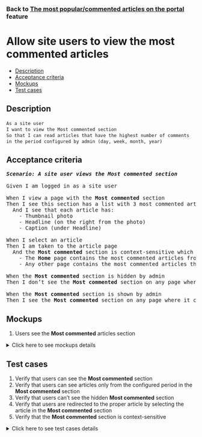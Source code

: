 ### Back to [The most popular/commented articles on the portal](../../) feature

# Allow site users to view the most commented articles

- [Description](#description)
- [Acceptance criteria](#acceptance-criteria)
- [Mockups](#mockups)
- [Test cases](#test-cases)

## Description

    As a site user 
    I want to view the Most commented section 
    So that I can read articles that have the highest number of comments in the period configured by admin (day, week, month, year)

## Acceptance criteria

<pre>
<b><i>Scenario: A site user views the Most commented section</i></b>

Given I am logged in as a site user

When I view a page with the <b>Most commented</b> section
Then I see this section has a list with 3 most commented articles (based on the number of comments in the configured period)
  And I see that each article has:
    - Thumbnail photo
    - Headline (on the right from the photo)
    - Caption (under Headline)

When I select an article
Then I am taken to the article page
  And the <b>Most commented</b> section is context-sensitive which means:
    - The <b>Home</b> page contains the most commented articles from the whole articles list
    - Any other page contains the most commented articles that belong to a category, conference, or team of the current page

When the <b>Most commented</b> section is hidden by admin
Then I don’t see the <b>Most commented</b> section on any page where it can be present

When the <b>Most commented</b> section is shown by admin
Then I see the <b>Most commented</b> section on any page where it can be present
</pre>

## Mockups

1. Users see the <b>Most commented</b> articles section

<details>
  <summary>Click here to see mockups details</summary>

**1. Users see the Most commented articles section:**

![Users see the Most commented articles section](/products/sport_news_portal/web_application_features/most_popular_and_commented/images/most_popular_commented.png)

</details>

## Test cases

1. Verify that users can see the <b>Most commented</b> section
2. Verify that users can see articles only from the configured period in the <b>Most commented</b> section
3. Verify that users can’t see the hidden <b>Most commented</b> section
4. Verify that users are redirected to the proper article by selecting the article in the <b>Most commented</b> section
5. Verify that the <b>Most commented</b> section is context-sensitive

<details>
  <summary>Click here to see test cases details</summary>

### **#1. Verify that users can see the Most commented section**

|Preconditions|Steps|Expected result
--------------|-----|----------
|- Admin shows the <b>Most commented</b> section</br>- Go to the Sports Hub home page</br>- Go to any page > <b>Most commented</b> section|1) On any page, examine the <b>Most commented</b> section|1) The <b>Most commented</b> section is shown and contains three most visited articles in the configured period|

### **#2. Verify that users can see articles only from the configured period in the Most commented section**

|Preconditions|Steps|Expected result
--------------|-----|----------
|- Admin configured <b>Day</b> period</br>- Go to the Sports Hub home page</br>- Go to any page > <b>Most commented</b> section|1) On any page, examine the <b>Most commented</b> section|1) The <b>Most commented</b> section is shown and contains three most visited articles on the last day|

### **#3. Verify that users can’t see the hidden Most commented section**

|Preconditions|Steps|Expected result
--------------|-----|----------
|- Admin hide <b>Most commented</b> section</br>- Go to the Sports Hub home page</br>- Go to any page where the <b>Most commented</b> section should be present|1) On any page, examine the <b>Most commented</b> section|1) The <b>Most commented</b> section is not shown|

### **#4. Verify that users are redirected to the proper article by selecting the article in the Most commented section**

|Preconditions|Steps|Expected result
--------------|-----|----------
|- Go to the Sports Hub home page</br>- Go to any page > <b>Most commented</b> section|1) Select any article|1) The user is redirected to the article page|

### **#5. Verify that the Most commented section is context-sensitive**

|Preconditions|Steps|Expected result
--------------|-----|----------
|- Go to the Sports Hub home page|1) Go through all pages within the <b>Most commented</b> section</br>2) Examine the <b>Most commented</b> section|2) Articles in the <b>Most commented</b> section change according to the visited page|
</details>
